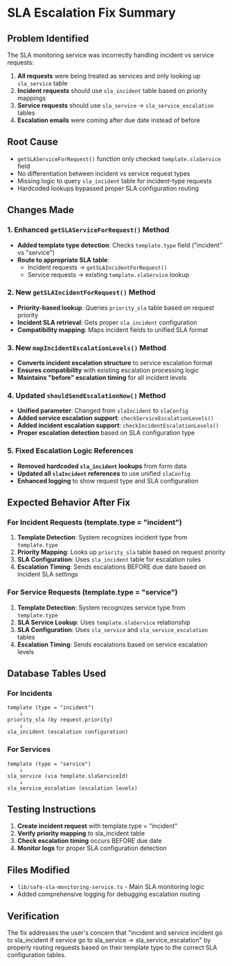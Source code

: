 # SLA Escalation Fix Summary

## Problem Identified
The SLA monitoring service was incorrectly handling incident vs service requests:
1. **All requests** were being treated as services and only looking up `sla_service` table
2. **Incident requests** should use `sla_incident` table based on priority mappings
3. **Service requests** should use `sla_service` → `sla_service_escalation` tables
4. **Escalation emails** were coming after due date instead of before

## Root Cause
- `getSLAServiceForRequest()` function only checked `template.slaService` field
- No differentiation between incident vs service request types
- Missing logic to query `sla_incident` table for incident-type requests
- Hardcoded lookups bypassed proper SLA configuration routing

## Changes Made

### 1. Enhanced `getSLAServiceForRequest()` Method
- **Added template type detection**: Checks `template.type` field ("incident" vs "service")
- **Route to appropriate SLA table**:
  - Incident requests → `getSLAIncidentForRequest()`
  - Service requests → existing `template.slaService` lookup

### 2. New `getSLAIncidentForRequest()` Method
- **Priority-based lookup**: Queries `priority_sla` table based on request priority
- **Incident SLA retrieval**: Gets proper `sla_incident` configuration
- **Compatibility mapping**: Maps incident fields to unified SLA format

### 3. New `mapIncidentEscalationLevels()` Method
- **Converts incident escalation structure** to service escalation format
- **Ensures compatibility** with existing escalation processing logic
- **Maintains "before" escalation timing** for all incident levels

### 4. Updated `shouldSendEscalationNow()` Method
- **Unified parameter**: Changed from `slaIncident` to `slaConfig`
- **Added service escalation support**: `checkServiceEscalationLevels()`
- **Added incident escalation support**: `checkIncidentEscalationLevels()`
- **Proper escalation detection** based on SLA configuration type

### 5. Fixed Escalation Logic References
- **Removed hardcoded `sla_incident` lookups** from form data
- **Updated all `slaIncident` references** to use unified `slaConfig`
- **Enhanced logging** to show request type and SLA configuration

## Expected Behavior After Fix

### For Incident Requests (template.type = "incident")
1. **Template Detection**: System recognizes incident type from `template.type`
2. **Priority Mapping**: Looks up `priority_sla` table based on request priority
3. **SLA Configuration**: Uses `sla_incident` table for escalation rules
4. **Escalation Timing**: Sends escalations BEFORE due date based on incident SLA settings

### For Service Requests (template.type = "service")
1. **Template Detection**: System recognizes service type from `template.type`
2. **SLA Service Lookup**: Uses `template.slaService` relationship
3. **SLA Configuration**: Uses `sla_service` and `sla_service_escalation` tables
4. **Escalation Timing**: Sends escalations based on service escalation levels

## Database Tables Used

### For Incidents
```
template (type = "incident") 
    ↓
priority_sla (by request.priority)
    ↓
sla_incident (escalation configuration)
```

### For Services
```
template (type = "service")
    ↓
sla_service (via template.slaServiceId)
    ↓
sla_service_escalation (escalation levels)
```

## Testing Instructions

1. **Create incident request** with template.type = "incident"
2. **Verify priority mapping** to sla_incident table
3. **Check escalation timing** occurs BEFORE due date
4. **Monitor logs** for proper SLA configuration detection

## Files Modified
- `lib/safe-sla-monitoring-service.ts` - Main SLA monitoring logic
- Added comprehensive logging for debugging escalation routing

## Verification
The fix addresses the user's concern that "incident and service incident go to sla_incident if service go to sla_service → sla_service_escalation" by properly routing requests based on their template type to the correct SLA configuration tables.
